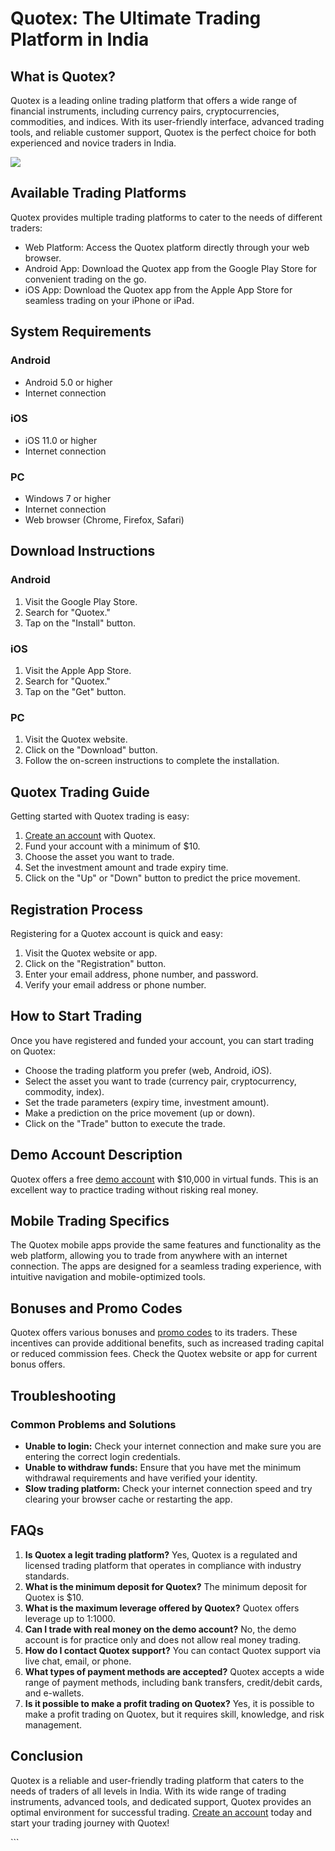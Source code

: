 # Quotex: The Ultimate Trading Platform in India

## What is Quotex?

Quotex is a leading online trading platform that offers a wide range of
financial instruments, including currency pairs, cryptocurrencies,
commodities, and indices. With its user-friendly interface, advanced
trading tools, and reliable customer support, Quotex is the perfect
choice for both experienced and novice traders in India.

[![](https://static.quotex.io/files/3_en/300_250.jpg)](https://traff.sbs/brokerqxlid)

## Available Trading Platforms

Quotex provides multiple trading platforms to cater to the needs of
different traders:

-   Web Platform: Access the Quotex platform directly through your web
    browser.
-   Android App: Download the Quotex app from the Google Play Store for
    convenient trading on the go.
-   iOS App: Download the Quotex app from the Apple App Store for
    seamless trading on your iPhone or iPad.

## System Requirements

### Android

-   Android 5.0 or higher
-   Internet connection

### iOS

-   iOS 11.0 or higher
-   Internet connection

### PC

-   Windows 7 or higher
-   Internet connection
-   Web browser (Chrome, Firefox, Safari)

## Download Instructions

### Android

1.  Visit the Google Play Store.
2.  Search for "Quotex."
3.  Tap on the "Install" button.

### iOS

1.  Visit the Apple App Store.
2.  Search for "Quotex."
3.  Tap on the "Get" button.

### PC

1.  Visit the Quotex website.
2.  Click on the "Download" button.
3.  Follow the on-screen instructions to complete the installation.

## Quotex Trading Guide

Getting started with Quotex trading is easy:

1.  [Create an account](\%22https://traff.sbs/brokerqxsignup\%22) with
    Quotex.
2.  Fund your account with a minimum of \$10.
3.  Choose the asset you want to trade.
4.  Set the investment amount and trade expiry time.
5.  Click on the "Up" or "Down" button to predict the price
    movement.

## Registration Process

Registering for a Quotex account is quick and easy:

1.  Visit the Quotex website or app.
2.  Click on the "Registration" button.
3.  Enter your email address, phone number, and password.
4.  Verify your email address or phone number.

## How to Start Trading

Once you have registered and funded your account, you can start trading
on Quotex:

-   Choose the trading platform you prefer (web, Android, iOS).
-   Select the asset you want to trade (currency pair, cryptocurrency,
    commodity, index).
-   Set the trade parameters (expiry time, investment amount).
-   Make a prediction on the price movement (up or down).
-   Click on the "Trade" button to execute the trade.

## Demo Account Description

Quotex offers a free [demo
account](\%22https://traff.sbs/brokerqxsignup\%22) with \$10,000 in
virtual funds. This is an excellent way to practice trading without
risking real money.

## Mobile Trading Specifics

The Quotex mobile apps provide the same features and functionality as
the web platform, allowing you to trade from anywhere with an internet
connection. The apps are designed for a seamless trading experience,
with intuitive navigation and mobile-optimized tools.

## Bonuses and Promo Codes

Quotex offers various bonuses and [promo
codes](\%22https://traff.sbs/brokerqxsignup\%22) to its traders. These
incentives can provide additional benefits, such as increased trading
capital or reduced commission fees. Check the Quotex website or app for
current bonus offers.

## Troubleshooting

### Common Problems and Solutions

-   **Unable to login:** Check your internet connection and make sure
    you are entering the correct login credentials.
-   **Unable to withdraw funds:** Ensure that you have met the minimum
    withdrawal requirements and have verified your identity.
-   **Slow trading platform:** Check your internet connection speed and
    try clearing your browser cache or restarting the app.

## FAQs

1.  **Is Quotex a legit trading platform?** Yes, Quotex is a regulated
    and licensed trading platform that operates in compliance with
    industry standards.
2.  **What is the minimum deposit for Quotex?** The minimum deposit for
    Quotex is \$10.
3.  **What is the maximum leverage offered by Quotex?** Quotex offers
    leverage up to 1:1000.
4.  **Can I trade with real money on the demo account?** No, the demo
    account is for practice only and does not allow real money trading.
5.  **How do I contact Quotex support?** You can contact Quotex support
    via live chat, email, or phone.
6.  **What types of payment methods are accepted?** Quotex accepts a
    wide range of payment methods, including bank transfers,
    credit/debit cards, and e-wallets.
7.  **Is it possible to make a profit trading on Quotex?** Yes, it is
    possible to make a profit trading on Quotex, but it requires skill,
    knowledge, and risk management.

## Conclusion

Quotex is a reliable and user-friendly trading platform that caters to
the needs of traders of all levels in India. With its wide range of
trading instruments, advanced tools, and dedicated support, Quotex
provides an optimal environment for successful trading. [Create an
account](\%22https://traff.sbs/brokerqxsignup\%22) today and start your
trading journey with Quotex!

\`\`\`

